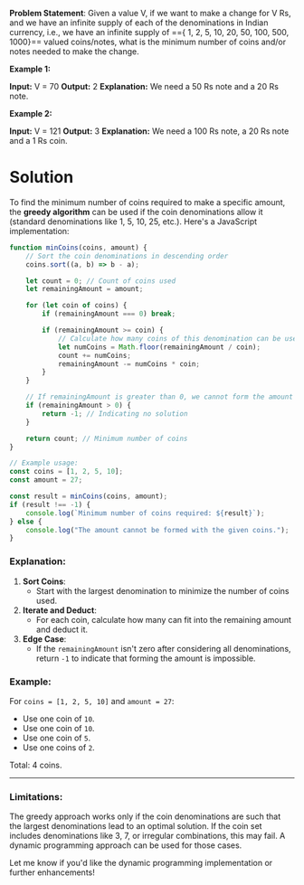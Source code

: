 **Problem Statement**: Given a value V, if we want to make a change for V Rs, and we have an infinite supply of each of the denominations in Indian currency, i.e., we have an infinite supply of =={ 1, 2, 5, 10, 20, 50, 100, 500, 1000}== valued coins/notes, what is the minimum number of coins and/or notes needed to make the change.

**Example 1:**

**Input:** V = 70
**Output:** 2
**Explanation:** We need a 50 Rs note and a 20 Rs note.

**Example 2:**

**Input:** V = 121
**Output:** 3
**Explanation:** We need a 100 Rs note, a 20 Rs note and a 1 Rs coin.

# Solution

To find the minimum number of coins required to make a specific amount, the **greedy algorithm** can be used if the coin denominations allow it (standard denominations like 1, 5, 10, 25, etc.). Here's a JavaScript implementation:

```javascript
function minCoins(coins, amount) {
    // Sort the coin denominations in descending order
    coins.sort((a, b) => b - a);

    let count = 0; // Count of coins used
    let remainingAmount = amount;

    for (let coin of coins) {
        if (remainingAmount === 0) break;

        if (remainingAmount >= coin) {
            // Calculate how many coins of this denomination can be used
            let numCoins = Math.floor(remainingAmount / coin);
            count += numCoins;
            remainingAmount -= numCoins * coin;
        }
    }

    // If remainingAmount is greater than 0, we cannot form the amount with the given coins
    if (remainingAmount > 0) {
        return -1; // Indicating no solution
    }

    return count; // Minimum number of coins
}

// Example usage:
const coins = [1, 2, 5, 10];
const amount = 27;

const result = minCoins(coins, amount);
if (result !== -1) {
    console.log(`Minimum number of coins required: ${result}`);
} else {
    console.log("The amount cannot be formed with the given coins.");
}
```

### Explanation:

1. **Sort Coins**:
    - Start with the largest denomination to minimize the number of coins used.
2. **Iterate and Deduct**:
    - For each coin, calculate how many can fit into the remaining amount and deduct it.
3. **Edge Case**:
    - If the `remainingAmount` isn't zero after considering all denominations, return `-1` to indicate that forming the amount is impossible.

### Example:

For `coins = [1, 2, 5, 10]` and `amount = 27`:

- Use one coin of `10`.
- Use one coin of `10`.
- Use one coin of `5`.
- Use one coins of `2`.

Total: 4 coins.

---

### Limitations:

The greedy approach works only if the coin denominations are such that the largest denominations lead to an optimal solution. If the coin set includes denominations like 3, 7, or irregular combinations, this may fail. A dynamic programming approach can be used for those cases.

Let me know if you'd like the dynamic programming implementation or further enhancements!
